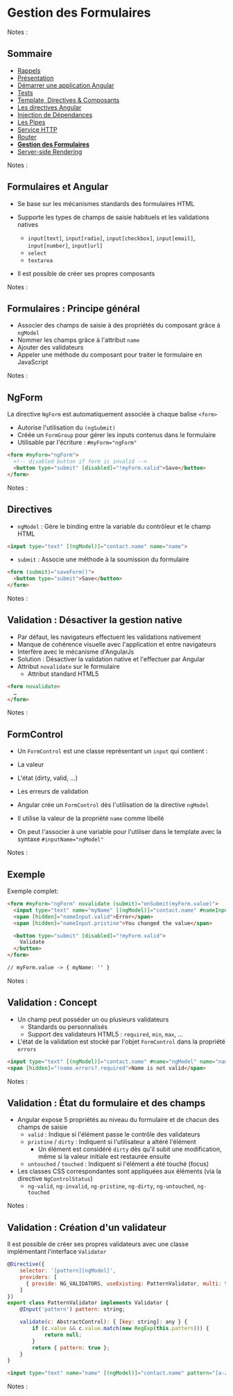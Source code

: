 # Gestion des Formulaires

<!-- .slide: class="page-title" -->

Notes :



## Sommaire

<!-- .slide: class="toc" -->

- [Rappels](#/1)
- [Présentation](#/2)
- [Démarrer une application Angular](#/3)
- [Tests](#/4)
- [Template, Directives & Composants](#/5)
- [Les directives Angular](#/6)
- [Injection de Dépendances](#/7)
- [Les Pipes](#/8)
- [Service HTTP](#/9)
- [Router](#/10)
- **[Gestion des Formulaires](#/11)**
- [Server-side Rendering](#/12)

Notes :



## Formulaires et Angular

- Se base sur les mécanismes standards des formulaires HTML
- Supporte les types de champs de saisie habituels et les validations natives
  - `input[text]`, `input[radio]`, `input[checkbox]`, `input[email]`, `input[number]`, `input[url]`
  - `select`
  - `textarea`

- Il est possible de créer ses propres composants

Notes :



## Formulaires : Principe général

- Associer des champs de saisie à des propriétés du composant grâce à `ngModel`
- Nommer les champs grâce à l'attribut `name`
- Ajouter des validateurs
- Appeler une méthode du composant pour traiter le formulaire en JavaScript

Notes :



## NgForm

La directive `NgForm` est automatiquement associée à chaque balise `<form>`

- Autorise l'utilisation du `(ngSubmit)`
- Créée un `FormGroup` pour gérer les inputs contenus dans le formulaire
- Utilisable par l'écriture : `#myForm="ngForm"`

```html
<form #myForm="ngForm">
  <!-- disabled button if form is invalid -->
  <button type="submit" [disabled]="!myForm.valid">Save</button>
</form>
```

Notes :



## Directives

- `ngModel` : Gère le binding entre la variable du contrôleur et le champ HTML

```html
<input type="text" [(ngModel)]="contact.name" name="name">
```

- `submit` : Associe une méthode à la soumission du formulaire

```html
<form (submit)="saveForm()">
  <button type="submit">Save</button>
</form>
```

Notes :



## Validation : Désactiver la gestion native

- Par défaut, les navigateurs effectuent les validations nativement
 - Manque de cohérence visuelle avec l'application et entre navigateurs
 - Interfère avec le mécanisme d'AngularJs
- Solution : Désactiver la validation native et l'effectuer par Angular
- Attribut `novalidate` sur le formulaire
  - Attribut standard HTML5

```html
<form novalidate>
  …
</form>
```

Notes :



## FormControl
- Un `FormControl` est une classe représentant un `input` qui contient :
 - La valeur
 - L'état (dirty, valid, ...)
 - Les erreurs de validation

- Angular crée un `FormControl` dès l'utilisation de la directive `ngModel`
- Il utilise la valeur de la propriété `name` comme libellé
- On peut l'associer à une variable pour l'utiliser dans le template avec la syntaxe `#inputName="ngModel"`

Notes :



## Exemple
Exemple complet:
```html
<form #myForm="ngForm" novalidate (submit)="onSubmit(myForm.value)">
  <input type="text" name="myName" [(ngModel)]="contact.name" #nameInput="ngModel" required>
  <span [hidden]="nameInput.valid">Error</span>
  <span [hidden]="nameInput.pristine">You changed the value</span>

  <button type="submit" [disabled]="!myForm.valid">
    Validate
  </button>
</form>

// myForm.value -> { myName: '' }
```

Notes :



## Validation : Concept

- Un champ peut posséder un ou plusieurs validateurs
  - Standards ou personnalisés
  - Support des validateurs HTML5 : `required`, `min`, `max`, ...
- L'état de la validation est stocké par l'objet `FormControl` dans la propriété `errors`
```html
<input type="text" [(ngModel)]="contact.name" #name="ngModel" name="name" required>
<span [hidden]="!name.errors?.required">Name is not valid</span>
```

Notes :



## Validation : État du formulaire et des champs

- Angular expose 5 propriétés au niveau du formulaire et de chacun des champs de saisie
  - `valid` : Indique si l'élément passe le contrôle des validateurs
  - `pristine` / `dirty` : Indiquent si l'utilisateur a altéré l'élément
    - Un élément est considéré `dirty` dès qu'il subit une modification, même si la valeur initiale est restaurée ensuite
  - `untouched` / `touched` : Indiquent si l'élément a été touché (focus)
- Les classes CSS correspondantes sont appliquées aux éléments (via la directive `NgControlStatus`)
  - `ng-valid`, `ng-invalid`, `ng-pristine`, `ng-dirty`, `ng-untouched`, `ng-touched`

Notes :



## Validation : Création d'un validateur

Il est possible de créer ses propres validateurs avec une classe implémentant l'interface `Validator`

```javascript
@Directive({
    selector: '[pattern][ngModel]',
    providers: [
      { provide: NG_VALIDATORS, useExisting: PatternValidator, multi: true }
    ]
})
export class PatternValidator implements Validator {
    @Input('pattern') pattern: string;

    validate(c: AbstractControl): { [key: string]: any } {
        if (c.value && c.value.match(new RegExp(this.pattern))) {
            return null;
        }
        return { pattern: true };
    }
}
```

```html
<input type="text" name="name" [(ngModel)]="contact.name" pattern="[a-z]{10}">
```

Notes :



<!-- .slide: class="page-questions" -->



<!-- .slide: class="page-tp9" -->
